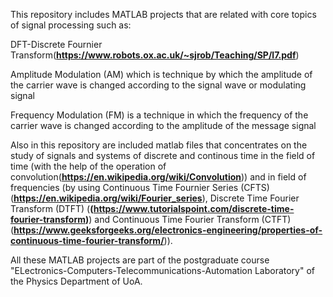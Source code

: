 This repository includes MATLAB projects that are related with core topics of signal processing such as: 

DFT-Discrete Fournier Transform(**https://www.robots.ox.ac.uk/~sjrob/Teaching/SP/l7.pdf**)

Amplitude Modulation (AM) which is technique by which the amplitude of the carrier wave is changed according to the signal wave or modulating signal

Frequency Modulation (FM) is a technique in which the frequency of the carrier wave is changed according to the amplitude of the message signal


Also in this repository are included matlab files that concentrates on the study of signals and systems of discrete and continous time in the field of time (with the help of the operation of convolution(**https://en.wikipedia.org/wiki/Convolution**)) and in field of frequencies (by using Continuous Time Fournier Series (CFTS) (**https://en.wikipedia.org/wiki/Fourier_series**), Discrete Time Fourier Transform (DTFT) (**(https://www.tutorialspoint.com/discrete-time-fourier-transform)**) and Continuous Time Fourier Transform (CTFT)(**https://www.geeksforgeeks.org/electronics-engineering/properties-of-continuous-time-fourier-transform/**)).

All these MATLAB projects are part of the postgraduate course "ELectronics-Computers-Telecommunications-Automation Laboratory" of the Physics Department of UoA.
